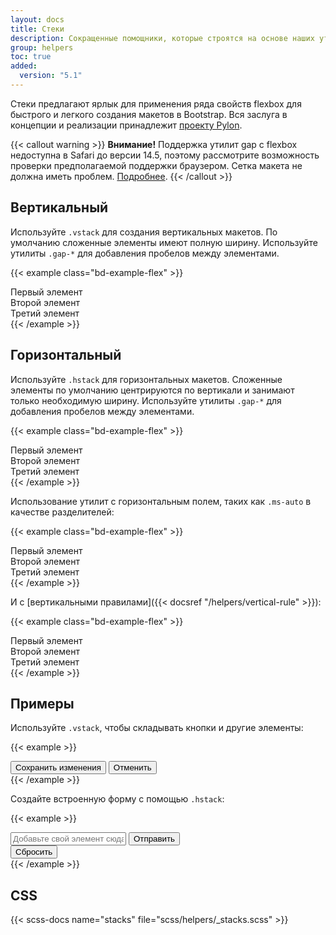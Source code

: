 ```yaml
---
layout: docs
title: Стеки
description: Сокращенные помощники, которые строятся на основе наших утилит flexbox, чтобы сделать компоновку компонентов быстрее и проще, чем когда-либо.
group: helpers
toc: true
added:
  version: "5.1"
---
```


Стеки предлагают ярлык для применения ряда свойств flexbox для быстрого и легкого создания макетов в Bootstrap. Вся заслуга в концепции и реализации принадлежит [проекту Pylon](https://almonk.github.io/pylon/).

{{< callout warning >}}
**Внимание!** Поддержка утилит gap с flexbox недоступна в Safari до версии 14.5, поэтому рассмотрите возможность проверки предполагаемой поддержки браузером. Сетка макета не должна иметь проблем. [Подробнее](https://caniuse.com/flexbox-gap).
{{< /callout >}}

## Вертикальный

Используйте `.vstack` для создания вертикальных макетов. По умолчанию сложенные элементы имеют полную ширину. Используйте утилиты `.gap-*` для добавления пробелов между элементами.

{{< example class="bd-example-flex" >}}
<div class="vstack gap-3">
  <div class="p-2">Первый элемент</div>
  <div class="p-2">Второй элемент</div>
  <div class="p-2">Третий элемент</div>
</div>
{{< /example >}}

## Горизонтальный

Используйте `.hstack` для горизонтальных макетов. Сложенные элементы по умолчанию центрируются по вертикали и занимают только необходимую ширину. Используйте утилиты `.gap-*` для добавления пробелов между элементами.

{{< example class="bd-example-flex" >}}
<div class="hstack gap-3">
  <div class="p-2">Первый элемент</div>
  <div class="p-2">Второй элемент</div>
  <div class="p-2">Третий элемент</div>
</div>
{{< /example >}}

Использование утилит с горизонтальным полем, таких как `.ms-auto` в качестве разделителей:

{{< example class="bd-example-flex" >}}
<div class="hstack gap-3">
  <div class="p-2">Первый элемент</div>
  <div class="p-2 ms-auto">Второй элемент</div>
  <div class="p-2">Третий элемент</div>
</div>
{{< /example >}}

И с [вертикальными правилами]({{< docsref "/helpers/vertical-rule" >}}):

{{< example class="bd-example-flex" >}}
<div class="hstack gap-3">
  <div class="p-2">Первый элемент</div>
  <div class="p-2 ms-auto">Второй элемент</div>
  <div class="vr"></div>
  <div class="p-2">Третий элемент</div>
</div>
{{< /example >}}

## Примеры

Используйте `.vstack`, чтобы складывать кнопки и другие элементы:

{{< example >}}
<div class="vstack gap-2 col-md-5 mx-auto">
  <button type="button" class="btn btn-secondary">Сохранить изменения</button>
  <button type="button" class="btn btn-outline-secondary">Отменить</button>
</div>
{{< /example >}}

Создайте встроенную форму с помощью `.hstack`:

{{< example >}}
<div class="hstack gap-3">
  <input class="form-control me-auto" type="text" placeholder="Добавьте свой элемент сюда..." aria-label="Добавьте свой элемент сюда...">
  <button type="button" class="btn btn-secondary">Отправить</button>
  <div class="vr"></div>
  <button type="button" class="btn btn-outline-danger">Сбросить</button>
</div>
{{< /example >}}

## CSS

{{< scss-docs name="stacks" file="scss/helpers/_stacks.scss" >}}
